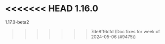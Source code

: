 <<<<<<< HEAD
1.16.0
=======
1.17.0-beta2
>>>>>>> 7de8ff6cfd (Doc fixes for week of 2024-05-06 (#9475))
